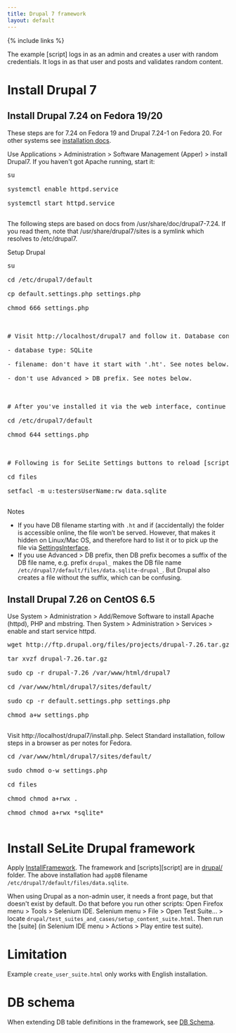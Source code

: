 ```yaml
---
title: Drupal 7 framework
layout: default
---
```

{% include links %}

The example [script] logs in as an admin and creates a user with random credentials. It logs in as that user and posts and validates random content.

# Install Drupal 7 #

## Install Drupal 7.24 on Fedora 19/20 ##
These steps are for 7.24 on Fedora 19 and Drupal 7.24-1 on Fedora 20. For other systems see [installation docs](https://drupal.org/documentation/install).

Use Applications > Administration > Software Management (Apper) > install Drupal7. If you haven't got Apache running, start it:
<pre>
su<br>
systemctl enable httpd.service<br>
systemctl start httpd.service<br>
</pre>

The following steps are based on docs from /usr/share/doc/drupal7-7.24. If you read them, note that /usr/share/drupal7/sites is a symlink which resolves to /etc/drupal7.

Setup Drupal
<pre>
su<br>
cd /etc/drupal7/default<br>
cp default.settings.php settings.php<br>
chmod 666 settings.php<br>
<br>
# Visit http://localhost/drupal7 and follow it. Database configuration<br>
- database type: SQLite<br>
- filename: don't have it start with '.ht'. See notes below.<br>
- don't use Advanced > DB prefix. See notes below.<br>
<br>
# After you've installed it via the web interface, continue as root user:<br>
cd /etc/drupal7/default<br>
chmod 644 settings.php<br>
<br>
# Following is for SeLite Settings buttons to reload [script]/app/vanilla DB. (Or do it per group or in a less restrictive way, as you need.)<br>
cd files<br>
setfacl -m u:testersUserName:rw data.sqlite<br>
</pre>
<a href='Hidden comment: TODO test DB prefix
'></a>

Notes

  * If you have DB filename starting with `.ht` and if (accidentally) the folder is accessible online, the file won’t be served. However, that makes it hidden on Linux/Mac OS, and therefore hard to list it or to pick up the file via [SettingsInterface](SettingsInterface).
  * If you use Advanced > DB prefix, then DB prefix becomes a suffix of the DB file name, e.g. prefix `drupal_` makes the DB file name `/etc/drupal7/default/files/data.sqlite-drupal_`. But Drupal also creates a file without the suffix, which can be confusing.

## Install Drupal 7.26 on CentOS 6.5 ##
Use System > Administration > Add/Remove Software to install Apache (httpd), PHP and mbstring. Then System > Administration > Services > enable and start service httpd.

<pre>
wget http://ftp.drupal.org/files/projects/drupal-7.26.tar.gz<br>
tar xvzf drupal-7.26.tar.gz<br>
sudo cp -r drupal-7.26 /var/www/html/drupal7<br>
cd /var/www/html/drupal7/sites/default/<br>
sudo cp -r default.settings.php settings.php<br>
chmod a+w settings.php<br>
</pre>

Visit http://localhost/drupal7/install.php. Select Standard installation, follow steps in a browser as per notes for Fedora.

<pre>
cd /var/www/html/drupal7/sites/default/<br>
sudo chmod o-w settings.php<br>
cd files<br>
chmod chmod a+rwx .<br>
chmod chmod a+rwx *sqlite*<br>
</pre>

# Install SeLite Drupal framework #
Apply [InstallFramework](InstallFramework). The framework and [scripts][script] are in [drupal/](https://code.google.com/p/selite/source/browse/drupal) folder. The above installation had `appDB` filename `/etc/drupal7/default/files/data.sqlite`.

When using Drupal as a non-admin user, it needs a front page, but that doesn't exist by default. Do that before you run other scripts: Open Firefox menu > Tools > Selenium IDE. Selenium menu > File > Open Test Suite... > locate `drupal/test_suites_and_cases/setup_content_suite.html`. Then run the [suite] (in Selenium IDE menu > Actions > Play entire test suite).

# Limitation #
Example `create_user_suite.html` only works with English installation.

# DB schema #
When extending DB table definitions in the framework, see [DB Schema](https://drupal.org/node/1785994).